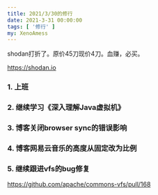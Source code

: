 ```yaml
---
title: 2021/3/30的修行
date: 2021-3-31 00:00:00
tags: [ '修行' ]
my: XenoAmess
---
```


shodan打折了。原价45刀现价4刀。血赚，必买。

https://shodan.io

### 1. 上班

### 2. 继续学习《深入理解Java虚拟机》

### 3. 博客关闭browser sync的错误影响

### 4. 博客网易云音乐的高度从固定改为比例

### 5. 继续跟进vfs的bug修复

https://github.com/apache/commons-vfs/pull/168
